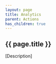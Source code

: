 ```yaml
---
layout: page
title: Analytics
parent: Actions
has_children: true
---
```


## {{ page.title }}

[Description]
